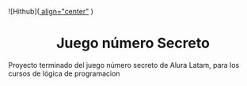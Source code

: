 ![Hithub]([ align="center"](https://th.bing.com/th/id/R.e9386ba37f675cf8ae4060a3e15d1579?rik=YaTVEQxfMv7MGg&riu=http%3a%2f%2frecursostic.educacion.es%2fnewton%2fweb%2fmateriales_didacticos%2ffyqnumerosecreto%2fimages%2fnumerosecreto_amarillo.jpg&ehk=pbU27heoAsHZz%2b4r696PBNVYmtZeeNwYu5E95zuEMtA%3d&risl=&pid=ImgRaw&r=0)
)

<h1 align="center"> Juego número Secreto </h1>
<p>Proyecto terminado del juego número secreto de Alura Latam, para los cursos de lógica de programacion</p>
